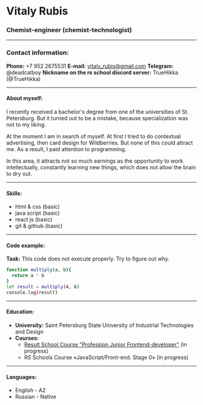 # Vitaly Rubis

### Chemist-engineer (chemist-technologist)
* * *
### Contact information: 

**Phone:** +7 952 2675531
**E-mail:** vitaly_rubis@gmail.com
**Telegram:** @deadcatboy
**Nickname on the rs school discord server:** TrueHikka (@TrueHikka)
* * * 
#### About myself:

I recently received a bachelor's degree from one of the universities of St. Petersburg. But it turned out to be a mistake, because specialization was not to my liking.

At the moment I am in search of myself. At first I tried to do contextual advertising, then card design for Wildberries. But none of this could attract me. As a result, I paid attention to programming.

In this area, it attracts not so much earnings as the opportunity to work intellectually, constantly learning new things, which does not allow the brain to dry out.
* * *
#### Skills: 

* html & css (basic)
* java script (basic)
* react js (basic)
* git & github (basic)

* * *
#### Code example:

**Task:** This code does not execute properly. Try to figure out why.

```sh
function multiply(a, b){
  return a * b
}
let result = multiply(4, 6)
console.log(result)
```
* * *
#### Education: 
* **University:** Saint Petersburg State University of Industrial Technologies and Design
* **Courses:**
    * [Result School Course "Profession Junior Frontend-developer"](https://result.school/products/junior-js) (in progress)
    * RS Schools Course «JavaScript/Front-end. Stage 0» (in progress)

* * *
#### Languages:
* English - A2
* Russian - Native